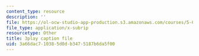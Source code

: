 ```yaml
---
content_type: resource
description: ''
file: https://ol-ocw-studio-app-production.s3.amazonaws.com/courses/5-07sc-biological-chemistry-i-fall-2013/3a66dac710385d0db3475187b6da5f00_qmqiF0YJ4LM.vtt
file_type: application/x-subrip
resourcetype: Other
title: 3play caption file
uid: 3a66dac7-1038-5d0d-b347-5187b6da5f00
---
```

